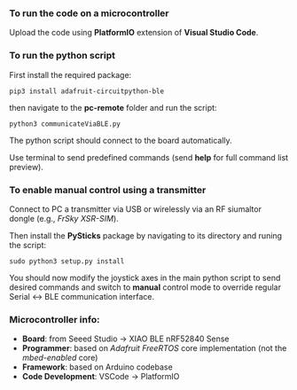 ### To run the code on a microcontroller
Upload the code using **PlatformIO** extension of **Visual Studio Code**.


### To run the python script
First install the required package:

`pip3 install adafruit-circuitpython-ble`

then navigate to the **pc-remote** folder and run the script:

`python3 communicateViaBLE.py`

The python script should connect to the board automatically.

Use terminal to send predefined commands (send **help** for full command list preview).


### To enable manual control using a transmitter
Connect to PC a transmitter via USB or wirelessly via an RF siumaltor dongle (e.g., *FrSky XSR-SIM*).

Then install the **PySticks** package by navigating to its directory and runing the script:

`sudo python3 setup.py install`

You should now modify the joystick axes in the main python script to send desired commands and switch to **manual** control mode to override regular Serial <-> BLE communication interface.


### Microcontroller info:
- **Board**: from Seeed Studio -> XIAO BLE nRF52840 Sense
- **Programmer**: based on *Adafruit FreeRTOS* core implementation (not the *mbed-enabled* core)
- **Framework**: based on Arduino codebase
- **Code Development**: VSCode -> PlatformIO